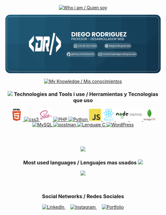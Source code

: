 <p align="center">
  <a href="https://github.com/Haonter">
    <img src="https://readme-typing-svg.demolab.com?font=Roboto&weight=600&size=30&duration=3500&pause=2500&color=0a94b2&center=true&vCenter=true&random=false&width=500&lines=Hi!%2C+i'm+Diego+Rodriguez+%F0%9F%99%8B%F0%9F%8F%BB%E2%80%8D%E2%99%82%EF%B8%8F;%C2%A1Hola!%2C+Soy+Diego+Rodriguez+%F0%9F%99%8B%F0%9F%8F%BB%E2%80%8D%E2%99%82%EF%B8%8F" alt="Who i am / Quien soy" />
  </a>
</p>
<p align="center">
  <a href="https://github.com/Haonter">
    <img src="./GitHub.png" width="750px" alt="Diego Rodriguez" />
  </a>
</p>

<p align="center">
  <a href="https://github.com/Haonter"><img src="https://readme-typing-svg.demolab.com?font=Roboto&weight=600&size=25&duration=2000&pause=2000&color=0A94B2&center=true&vCenter=true&random=false&width=680&lines=+I'm+a+Full-Stack+Web+Developer;Soy+Desarrollador+Web+Full-Stack;And+Programming+Teacher;Y+Profesor+de+Programaci%C3%B3n;I+know+about;Se+sobre;HTML%2C+CSS%2C+SASS%2C+PUG%2C+Tailwind%2C+Bootstrap;JavaScript%2C+Python%2C+PHP%2C+TypeScript%2C+Java;React%2C+Laravel%2C+MySQL%2C+SQLite%2C+SQL+Server%2C+MongoDB;Node.js%2C+Express%2C+Flask%2C+WordPress;MCP+(Model+Context+Protocol);The+SCRUM+Framework;La+metodolog%C3%ADa+SCRUM;And+more...;Y+m%C3%A1s..." alt="My Knowledge / Mis conocimientos" /></a>
</p>

<h3 align="center">
  <img width=10% src="https://images-wixmp-ed30a86b8c4ca887773594c2.wixmp.com/f/60f2b66e-1733-440a-ad24-25064eb5820d/d1lomba-35e7f3af-48eb-4d3c-8e3b-6388d70f4cd0.gif?token=eyJ0eXAiOiJKV1QiLCJhbGciOiJIUzI1NiJ9.eyJzdWIiOiJ1cm46YXBwOjdlMGQxODg5ODIyNjQzNzNhNWYwZDQxNWVhMGQyNmUwIiwiaXNzIjoidXJuOmFwcDo3ZTBkMTg4OTgyMjY0MzczYTVmMGQ0MTVlYTBkMjZlMCIsIm9iaiI6W1t7InBhdGgiOiJcL2ZcLzYwZjJiNjZlLTE3MzMtNDQwYS1hZDI0LTI1MDY0ZWI1ODIwZFwvZDFsb21iYS0zNWU3ZjNhZi00OGViLTRkM2MtOGUzYi02Mzg4ZDcwZjRjZDAuZ2lmIn1dXSwiYXVkIjpbInVybjpzZXJ2aWNlOmZpbGUuZG93bmxvYWQiXX0.uXM6opbNLzxXFVysR5i6R4eG7Q4yNiO-Nwygqtgqsbw"/> 
  Technologies and Tools i use / Herramientas y Tecnologias que uso</h3>
<p align="center">
    <a href="https://www.w3.org/html/" target="_blank"> <img src="https://raw.githubusercontent.com/devicons/devicon/master/icons/html5/html5-original-wordmark.svg" alt="html5" width="40" height="40"/> </a>
    <a href="https://www.w3schools.com/css/" target="_blank"> <img src="https://upload.wikimedia.org/wikipedia/commons/thumb/a/ab/Official_CSS_Logo.svg/2048px-Official_CSS_Logo.svg.png" alt="css3" width="40" height="40"/> </a>
<a href="https://sass-lang.com" target="_blank"> <img src="https://raw.githubusercontent.com/devicons/devicon/master/icons/sass/sass-original.svg" alt="sass" width="40" height="40"/> </a>
  <a href="https://www.php.net/manual/es/intro-whatis.php" target="_blank"> <img src="https://upload.wikimedia.org/wikipedia/commons/thumb/2/27/PHP-logo.svg/2560px-PHP-logo.svg.png" alt="PHP" width="40"/> </a>
<a href="https://pypi.org/" target="_blank"> <img src="https://upload.wikimedia.org/wikipedia/commons/thumb/c/c3/Python-logo-notext.svg/1869px-Python-logo-notext.svg.png" alt="Python" width="40" height="40"/> </a>
    <a href="https://developer.mozilla.org/en-US/docs/Web/JavaScript" target="_blank"> <img src="https://raw.githubusercontent.com/devicons/devicon/master/icons/javascript/javascript-original.svg" alt="javascript" width="40" height="40"/> </a>
<a href="https://reactjs.org/" target="_blank"> <img src="https://raw.githubusercontent.com/devicons/devicon/master/icons/react/react-original-wordmark.svg" alt="react" width="40" height="40"/> </a>
<a href="https://nodejs.org" target="_blank"> <img src="https://raw.githubusercontent.com/devicons/devicon/master/icons/nodejs/nodejs-original-wordmark.svg" alt="nodejs" width="40" height="40"/> </a>
    <a href="https://expressjs.com" target="_blank"> <img src="https://raw.githubusercontent.com/devicons/devicon/master/icons/express/express-original-wordmark.svg" alt="express" width="40" height="40"/> </a>
    <a href="https://www.mongodb.com/" target="_blank"> <img src="https://raw.githubusercontent.com/devicons/devicon/master/icons/mongodb/mongodb-original-wordmark.svg" alt="mongodb" width="40" height="40"/> </a>
  <a href="https://www.mysql.com/ " target="_blank"> <img src="https://www.vectorlogo.zone/logos/mysql/mysql-official.svg" alt="MySQL" width="40" height="40"/> </a>
<a href="https://www.postman.com/" target="_blank"> <img src="https://www.vectorlogo.zone/logos/getpostman/getpostman-icon.svg" alt="postman" width="40" height="40"/> </a>
  <a href="https://github.com/modelcontextprotocol/" target="_blank"> <img src="https://registry.npmmirror.com/@lobehub/icons-static-png/latest/files/dark/mcp.png" alt="Lenguaje C" width="40"/> </a>
<a href="https://wordpress.com/es/" target="_blank"> <img src="https://upload.wikimedia.org/wikipedia/commons/thumb/a/ae/WordPress.svg/1200px-WordPress.svg.png" alt="WordPress" width="60"/> </a>
</p>

<br/><br/>
<p align="center"><img width="22%" src="https://www.codedex.io/images/homepage/room2.png"/></p>

<h3 align="center">Most used languages / Lenguajes mas usados <img width=7% src="https://images-wixmp-ed30a86b8c4ca887773594c2.wixmp.com/f/bde86535-8203-40c4-8a0c-f40d10a18e8e/d11gwgl-1102df2b-8c9e-4d92-97d4-4d6cb454a274.gif?token=eyJ0eXAiOiJKV1QiLCJhbGciOiJIUzI1NiJ9.eyJzdWIiOiJ1cm46YXBwOjdlMGQxODg5ODIyNjQzNzNhNWYwZDQxNWVhMGQyNmUwIiwiaXNzIjoidXJuOmFwcDo3ZTBkMTg4OTgyMjY0MzczYTVmMGQ0MTVlYTBkMjZlMCIsIm9iaiI6W1t7InBhdGgiOiJcL2ZcL2JkZTg2NTM1LTgyMDMtNDBjNC04YTBjLWY0MGQxMGExOGU4ZVwvZDExZ3dnbC0xMTAyZGYyYi04YzllLTRkOTItOTdkNC00ZDZjYjQ1NGEyNzQuZ2lmIn1dXSwiYXVkIjpbInVybjpzZXJ2aWNlOmZpbGUuZG93bmxvYWQiXX0.DAoQWljBbvsU3NWrtOWJHgMTjUCtsm7Q8xBuWCjll9Y"/></h3>


<p align="center">
  <img src="https://github-readme-stats.vercel.app/api/top-langs/?username=Haonter&layout=compact&hide_border=true&border_radius=20&title_color=ffffff&text_color=ffffff&bg_color=DEG,001f34,00709a,001f34&&card_width=600px">
</p>

<!-- Social icons section -->
<br/>
<h3 align="center">Social Networks / Redes Sociales</h3>
<p align="center">
  <a href="https://www.linkedin.com/in/didacusdev">
    <img width="32px" alt="LinkedIn" title="LinkedIn" src="https://upload.wikimedia.org/wikipedia/commons/thumb/8/81/LinkedIn_icon.svg/2048px-LinkedIn_icon.svg.png"/>
  </a>
  &nbsp&nbsp&nbsp
  <a href="https://www.instagram.com/didacusdev">
    <img width="32px" alt="Instagram" title="Instagram" src="https://i.imgur.com/0Q8VJ80.png"/>
  </a>
  &nbsp&nbsp&nbsp
  <a href="https://diegorodriguez.dev">
    <img src="https://www.psychology.hu-berlin.de/de/personal/91680370/logo-website-website-icon-with-png-and-vector-format-for-unlimited-22.png/@@images/image.png" width="32px" alt="Portfolio" />
  </a>
</p>

